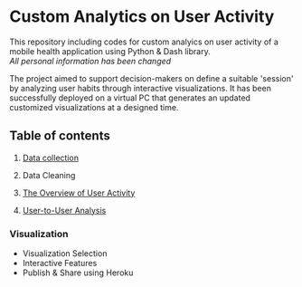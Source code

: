 
# Custom Analytics on User Activity
This repository including codes for custom analyics on user activity of a mobile health application using Python & Dash library.  
*All personal information has been changed*  

The project aimed to support decision-makers on define a suitable 'session' by analyzing user habits through interactive visualizations. It has been successfully deployed on a virtual PC that generates an updated customized visualizations at a designed time.



## Table of contents  
1. [Data collection](https://github.com/daoddv/user-activity-analytics/blob/master/01-data-extraction.py)

2. Data Cleaning

3. [The Overview of User Activity](https://github.com/daoddv/user-activity-analytics/blob/master/03-user-activity-overview/app.py)

4. [User-to-User Analysis](https://github.com/daoddv/user-activity-analytics/blob/master/04-user-to-user-analysis/emailcomparison.py)

### Visualization 
- Visualization Selection
- Interactive Features
- Publish & Share using Heroku
